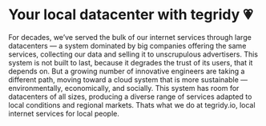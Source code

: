 # Your local datacenter with tegridy 💗

For decades, we’ve served the bulk of our internet services through large datacenters — a system dominated by big companies offering the same services, collecting our data and selling it to unscrupulous advertisers.
This system is not built to last, because it degrades the trust of its users, that it depends on.
But a growing number of innovative engineers are taking a different path, moving toward a cloud system that is more sustainable — environmentally, economically, and socially.
This system has room for datacenters of all sizes, producing a diverse range of services adapted to local conditions and regional markets.
Thats what we do at tegridy.io, local internet services for local people.
